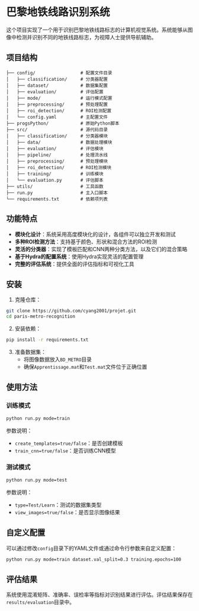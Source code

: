 # 巴黎地铁线路识别系统

这个项目实现了一个用于识别巴黎地铁线路标志的计算机视觉系统。系统能够从图像中检测并识别不同的地铁线路标志，为视障人士提供导航辅助。

## 项目结构

```
├── config/                 # 配置文件目录
│   ├── classification/     # 分类器配置
│   ├── dataset/            # 数据集配置
│   ├── evaluation/         # 评估配置
│   ├── mode/               # 运行模式配置
│   ├── preprocessing/      # 预处理配置
│   ├── roi_detection/      # ROI检测配置
│   └── config.yaml         # 主配置文件
├── progsPython/            # 原始Python脚本
├── src/                    # 源代码目录
│   ├── classification/     # 分类器模块
│   ├── data/               # 数据处理模块
│   ├── evaluation/         # 评估模块
│   ├── pipeline/           # 处理流水线
│   ├── preprocessing/      # 预处理模块
│   ├── roi_detection/      # ROI检测模块
│   ├── training/           # 训练模块
│   └── evaluation.py       # 评估脚本
├── utils/                  # 工具函数
├── run.py                  # 主入口脚本
└── requirements.txt        # 依赖项列表
```

## 功能特点

- **模块化设计**：系统采用高度模块化的设计，各组件可以独立开发和测试
- **多种ROI检测方法**：支持基于颜色、形状和混合方法的ROI检测
- **灵活的分类器**：实现了模板匹配和CNN两种分类方法，以及它们的混合策略
- **基于Hydra的配置系统**：使用Hydra实现灵活的配置管理
- **完整的评估系统**：提供全面的评估指标和可视化工具

## 安装

1. 克隆仓库：
```bash
git clone https://github.com/cyang2001/projet.git
cd paris-metro-recognition
```

2. 安装依赖：
```bash
pip install -r requirements.txt
```

3. 准备数据集：
   - 将图像数据放入`BD_METRO`目录
   - 确保`Apprentissage.mat`和`Test.mat`文件位于正确位置

## 使用方法

### 训练模式

```bash
python run.py mode=train
```

参数说明：
- `create_templates=true/false`：是否创建模板
- `train_cnn=true/false`：是否训练CNN模型

### 测试模式

```bash
python run.py mode=test
```

参数说明：
- `type=Test/Learn`：测试的数据集类型
- `view_images=true/false`：是否显示图像结果

## 自定义配置

可以通过修改`config`目录下的YAML文件或通过命令行参数来自定义配置：

```bash
python run.py mode=train dataset.val_split=0.3 training.epochs=100
```

## 评估结果

系统使用混淆矩阵、准确率、误检率等指标对识别结果进行评估。评估结果保存在`results/evaluation`目录中。 